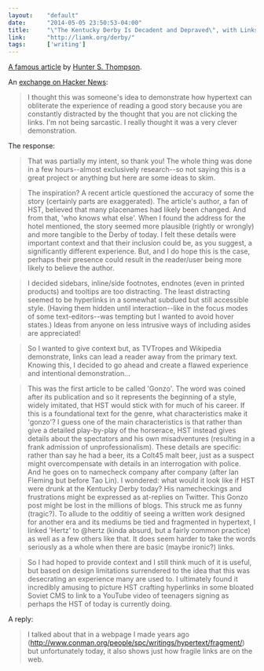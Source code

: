 ```yaml
---
layout:    "default"
date:      "2014-05-05 23:50:53-04:00"
title:     "\"The Kentucky Derby Is Decadent and Depraved\", with Links"
link:      "http://liamk.org/derby/"
tags:      ['writing']
---
```


[A famous article](https://en.wikipedia.org/wiki/The_Kentucky_Derby_Is_Decadent_and_Depraved) by [Hunter S. Thompson](https://en.wikipedia.org/wiki/Hunter_S._Thompson).

An [exchange on Hacker News](https://news.ycombinator.com/item?id=7692211):

> I thought this was someone's idea to demonstrate how hypertext can obliterate the experience of reading a good story because you are constantly distracted by the thought that you are not clicking the links. I'm not being sarcastic. I really thought it was a very clever demonstration.

The response:

> That was partially my intent, so thank you! The whole thing was done in a few hours--almost exclusively research--so not saying this is a great project or anything but here are some ideas to skim.

> The inspiration? A recent article questioned the accuracy of some the story (certainly parts are exaggerated). The article's author, a fan of HST, believed that many placenames had likely been changed. And from that, 'who knows what else'. When I found the address for the hotel mentioned, the story seemed more plausible (rightly or wrongly) and more tangible to the Derby of today. I felt these details were important context and that their inclusion could be, as you suggest, a significantly different experience. But, and I do hope this is the case, perhaps their presence could result in the reader/user being more likely to believe the author.

> I decided sidebars, inline/side footnotes, endnotes (even in printed products) and tooltips are too distracting. The least distracting seemed to be hyperlinks in a somewhat subdued but still accessible style. (Having them hidden until interaction--like in the focus modes of some text-editors--was tempting but I wanted to avoid hover states.) Ideas from anyone on less intrusive ways of including asides are appreciated!

> So I wanted to give context but, as TVTropes and Wikipedia demonstrate, links can lead a reader away from the primary text. Knowing this, I decided to go ahead and create a flawed experience and intentional demonstration...

> This was the first article to be called 'Gonzo'. The word was coined after its publication and so it represents the beginning of a style, widely imitated, that HST would stick with for much of his career. If this is a foundational text for the genre, what characteristics make it 'gonzo'? I guess one of the main characteristics is that rather than give a detailed play-by-play of the horserace, HST instead gives details about the spectators and his own misadventures (resulting in a frank admission of unprofessionalism). These details are specific: rather than say he had a beer, its a Colt45 malt beer, just as a suspect might overcompensate with details in an interrogation with police. And he goes on to namecheck company after company (after Ian Fleming but before Tao Lin). I wondered: what would it look like if HST were drunk at the Kentucky Derby today? His namecheckings and frustrations might be expressed as at-replies on Twitter. This Gonzo post might be lost in the millions of blogs. This struck me as funny (tragic?). To allude to the odditiy of seeing a written work designed for another era and its mediums be tied and fragmented in hypertext, I linked 'Hertz' to @hertz (kinda absurd, but a fairly common practice) as well as a few others like that. It does seem harder to take the words seriously as a whole when there are basic (maybe ironic?) links.

> So I had hoped to provide context and I still think much of it is useful, but based on design limitations surrendered to the idea that this was desecrating an experience many are used to. I ultimately found it incredibly amusing to picture HST crafting hyperlinks in some bloated Soviet CMS to link to a YouTube video of teenagers signing as perhaps the HST of today is currently doing.

A reply:

> I talked about that in a webpage I made years ago (<http://www.conman.org/people/spc/writings/hypertext/fragment/>) but unfortunately today, it also shows just how fragile links are on the web.

